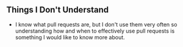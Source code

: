 ## Things I Don't Understand
- I know what pull requests are, but I don't use them very often so understanding how and when to effectively use pull requests is something I would like to know more about.
